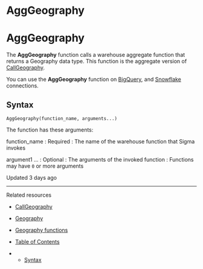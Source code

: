 # AggGeography

# AggGeography

The **AggGeography** function calls a warehouse aggregate function that returns a Geography data type. This function is the aggregate version of [CallGeography](/docs/callgeography).

You can use the **AggGeography** function on [BigQuery](/docs/connect-to-bigquery), and [Snowflake](/docs/connect-to-snowflake) connections.

## Syntax

```
AggGeography(function_name, arguments...)
```

The function has these arguments:

function\_name
:   Required
:   The name of the warehouse function that Sigma invokes

argument1 ...
:   Optional
:   The arguments of the invoked function
:   Functions may have `0` or more arguments

Updated 3 days ago

---

Related resources

* [CallGeography](/docs/callgeography)
* [Geography](/docs/geography)
* [Geography functions](/docs/geography-functions)

* [Table of Contents](#)
* + [Syntax](#syntax)